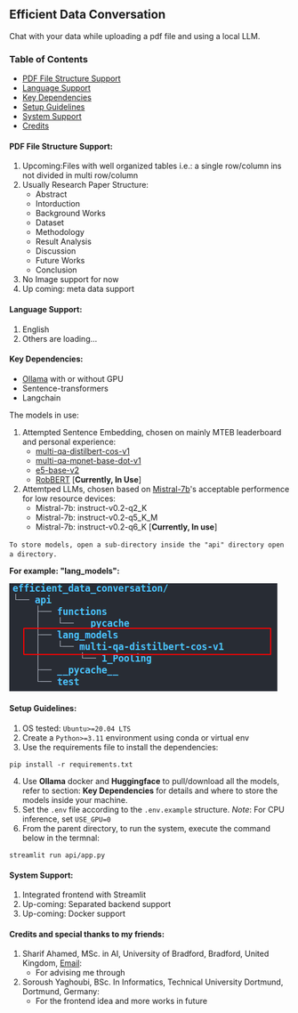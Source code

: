 ## Efficient Data Conversation ##

Chat with your data while uploading a pdf file and using a local LLM.

### Table of Contents ###

* [PDF File Structure Support](#pdf_structure)
* [Language Support](#language_support)
* [Key Dependencies](#key_dependencies)
* [Setup Guidelines](#setup_guidelines)
* [System Support](#system_support)
* [Credits](#credits)

#### PDF File Structure Support: <a name="pdf_structure"></a> ####

1. Upcoming:Files with well organized tables i.e.: a single row/column ins not divided in multi row/column
2. Usually Research Paper Structure:
    * Abstract
    * Intorduction
    * Background Works
    * Dataset
    * Methodology
    * Result Analysis
    * Discussion
    * Future Works
    * Conclusion
3. No Image support for now
4. Up coming: meta data support

#### Language Support: <a name="language_support"></a> ####

1. English
2. Others are loading...

#### Key Dependencies: <a name="key_dependencies"></a> ####

* [Ollama](https://ollama.com/blog/ollama-is-now-available-as-an-official-docker-image) with or without GPU
* Sentence-transformers
* Langchain

The models in use:

1. Attempted Sentence Embedding, chosen on mainly MTEB leaderboard and personal experience:
    * [multi-qa-distilbert-cos-v1](https://huggingface.co/sentence-transformers/multi-qa-distilbert-cos-v1)
    * [multi-qa-mpnet-base-dot-v1](https://huggingface.co/sentence-transformers/multi-qa-mpnet-base-dot-v1)
    * [e5-base-v2](https://huggingface.co/intfloat/e5-base-v2)
    * [RobBERT](https://pieter.ai/robbert/) [**Currently, In Use**]
2. Attemtped LLMs, chosen based on [Mistral-7b](https://ollama.com/library/mistral/tags)'s acceptable performence for low resource devices:
    * Mistral-7b: instruct-v0.2-q2_K
    * Mistral-7b: instruct-v0.2-q5_K_M
    * Mistral-7b: instruct-v0.2-q6_K [**Currently, In use**]

`To store models, open a sub-directory inside the "api" directory open a directory.`

**For example: "lang_models":**

![plot](./directory.png)

#### Setup Guidelines: <a name="setup_guidelines"></a> ###

1. OS tested: `Ubuntu>=20.04 LTS`
2. Create a `Python>=3.11` environment using conda or virtual env
3. Use the requirements file to install the dependencies:
```
pip install -r requirements.txt
```
4. Use **Ollama** docker and **Huggingface** to pull/download all the models, refer to section: **Key Dependencies** for details and where to store the models inside your machine.
5. Set the `.env` file according to the `.env.example` structure.
*Note*: For CPU inference, set `USE_GPU=0`
6. From the parent directory, to run the system, execute the command below in the termnal:
```
streamlit run api/app.py
```

#### System Support: <a name="system_support"></a> ####

1. Integrated frontend with Streamlit
2. Up-coming: Separated backend support
3. Up-coming: Docker support

#### Credits and special thanks to my friends: <a name="credits"></a> ####

1. Sharif Ahamed, MSc. in AI, University of Bradford, Bradford, United Kingdom, [Email](sharifahamed485@gmail.com):
    * For advising me through
2. Soroush Yaghoubi, BSc. In Informatics, Technical University Dortmund, Dortmund, Germany:
    * For the frontend idea and more works in future
